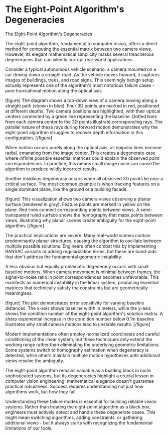 # The Eight-Point Algorithm's Degeneracies

The Eight-Point Algorithm's Degeneracies

The eight-point algorithm, fundamental to computer vision, offers a direct method for computing the essential matrix between two camera views. However, its elegant mathematical simplicity masks several treacherous degeneracies that can silently corrupt real-world applications.

Consider a typical autonomous vehicle scenario: a camera mounted on a car driving down a straight road. As the vehicle moves forward, it captures images of buildings, trees, and road signs. This seemingly benign setup actually represents one of the algorithm's most notorious failure cases - pure translational motion along the optical axis.

[figure]
The diagram shows a top-down view of a camera moving along a straight path (shown in blue). Four 3D points are marked in red, positioned at different depths. Two camera positions are highlighted, with their optical centers connected by a green line representing the baseline. Dotted lines from each camera center to the 3D points illustrate corresponding rays. The parallel nature of these rays during forward motion demonstrates why the eight-point algorithm struggles to recover depth information in this configuration.
[/figure]

When motion occurs purely along the optical axis, all epipolar lines become radial, emanating from the image center. This creates a degenerate case where infinite possible essential matrices could explain the observed point correspondences. In practice, this means small image noise can cause the algorithm to produce wildly incorrect results.

Another insidious degeneracy occurs when all observed 3D points lie near a critical surface. The most common example is when tracking features on a single dominant plane, like the ground or a building facade.

[figure]
This visualization shows two camera views observing a planar surface (rendered in gray). Feature points are marked in yellow on the plane. Red lines connect corresponding points between views. A semi-transparent ruled surface shows the homography that maps points between views, illustrating why planar scenes create ambiguity for the eight-point algorithm.
[/figure]

The practical implications are severe. Many real-world scenes contain predominantly planar structures, causing the algorithm to oscillate between multiple possible solutions. Engineers often combat this by implementing RANSAC variants or adding regularization terms, but these are band-aids that don't address the fundamental geometric instability.

A less obvious but equally problematic degeneracy occurs with small baseline motions. When camera movement is minimal between frames, the signal-to-noise ratio in point correspondences becomes unfavorable. This manifests as numerical instability in the linear system, producing essential matrices that technically satisfy the constraints but are geometrically meaningless.

[figure]
The plot demonstrates error sensitivity for varying baseline distances. The x-axis shows baseline width in meters, while the y-axis shows the condition number of the eight-point algorithm's solution matrix. A sharp exponential increase in the condition number below 0.1m baseline illustrates why small camera motions lead to unstable results.
[/figure]

Modern implementations often employ normalized coordinates and careful conditioning of the linear system, but these techniques only extend the working range rather than eliminating the underlying geometric limitations. Some systems switch to homography estimation when degeneracy is detected, while others maintain multiple motion hypotheses until additional views resolve the ambiguity.

The eight-point algorithm remains valuable as a building block in more sophisticated systems, but its degeneracies highlight a crucial lesson in computer vision engineering: mathematical elegance doesn't guarantee practical robustness. Success requires understanding not just how algorithms work, but how they fail.

Understanding these failure modes is essential for building reliable vision systems. Rather than treating the eight-point algorithm as a black box, engineers must actively detect and handle these degenerate cases. This might mean switching algorithms, adding constraints, or gathering additional views - but it always starts with recognizing the fundamental limitations of our tools.